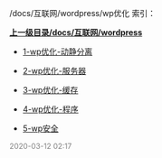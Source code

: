 /docs/互联网/wordpress/wp优化 索引：


**[上一级目录/docs/互联网/wordpress](/docs/互联网/wordpress/index.md)**

- [1-wp优化-动静分离](/docs/互联网/wordpress/wp优化/1-wp优化-动静分离.md)

- [2-wp优化-服务器](/docs/互联网/wordpress/wp优化/2-wp优化-服务器.md)

- [3-wp优化-缓存](/docs/互联网/wordpress/wp优化/3-wp优化-缓存.md)

- [4-wp优化-程序](/docs/互联网/wordpress/wp优化/4-wp优化-程序.md)

- [5-wp安全](/docs/互联网/wordpress/wp优化/5-wp安全.md)


<font size=2 color='grey'> 2020-03-12 02:17 </font>